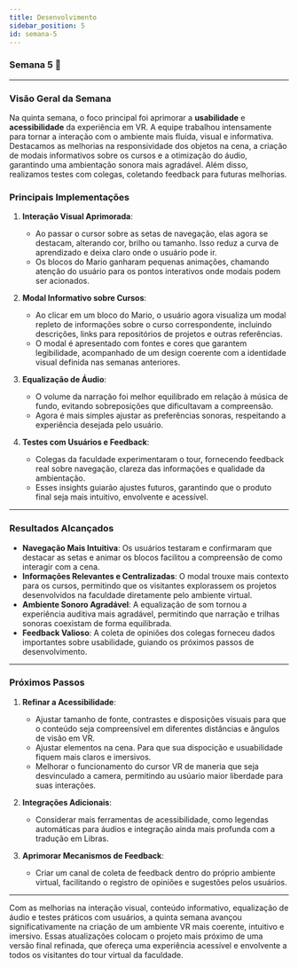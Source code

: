 ```yaml
---
title: Desenvolvimento
sidebar_position: 5
id: semana-5
---
```


### **Semana 5 🚀**

---

### **Visão Geral da Semana**

Na quinta semana, o foco principal foi aprimorar a **usabilidade** e **acessibilidade** da experiência em VR. A equipe trabalhou intensamente para tornar a interação com o ambiente mais fluida, visual e informativa. Destacamos as melhorias na responsividade dos objetos na cena, a criação de modais informativos sobre os cursos e a otimização do áudio, garantindo uma ambientação sonora mais agradável. Além disso, realizamos testes com colegas, coletando feedback para futuras melhorias.


### **Principais Implementações**

1. **Interação Visual Aprimorada**:  
   - Ao passar o cursor sobre as setas de navegação, elas agora se destacam, alterando cor, brilho ou tamanho. Isso reduz a curva de aprendizado e deixa claro onde o usuário pode ir.  
   - Os blocos do Mario ganharam pequenas animações, chamando atenção do usuário para os pontos interativos onde modais podem ser acionados.

2. **Modal Informativo sobre Cursos**:  
   - Ao clicar em um bloco do Mario, o usuário agora visualiza um modal repleto de informações sobre o curso correspondente, incluindo descrições, links para repositórios de projetos e outras referências.  
   - O modal é apresentado com fontes e cores que garantem legibilidade, acompanhado de um design coerente com a identidade visual definida nas semanas anteriores.

3. **Equalização de Áudio**:  
   - O volume da narração foi melhor equilibrado em relação à música de fundo, evitando sobreposições que dificultavam a compreensão.  
   - Agora é mais simples ajustar as preferências sonoras, respeitando a experiência desejada pelo usuário.

4. **Testes com Usuários e Feedback**:  
   - Colegas da faculdade experimentaram o tour, fornecendo feedback real sobre navegação, clareza das informações e qualidade da ambientação.  
   - Esses insights guiarão ajustes futuros, garantindo que o produto final seja mais intuitivo, envolvente e acessível.

---

### **Resultados Alcançados**

- **Navegação Mais Intuitiva**: Os usuários testaram e confirmaram que destacar as setas e animar os blocos facilitou a compreensão de como interagir com a cena.
- **Informações Relevantes e Centralizadas**: O modal trouxe mais contexto para os cursos, permitindo que os visitantes explorassem os projetos desenvolvidos na faculdade diretamente pelo ambiente virtual.
- **Ambiente Sonoro Agradável**: A equalização de som tornou a experiência auditiva mais agradável, permitindo que narração e trilhas sonoras coexistam de forma equilibrada.
- **Feedback Valioso**: A coleta de opiniões dos colegas forneceu dados importantes sobre usabilidade, guiando os próximos passos de desenvolvimento.

---

### **Próximos Passos**

1. **Refinar a Acessibilidade**:  
   - Ajustar tamanho de fonte, contrastes e disposições visuais para que o conteúdo seja compreensível em diferentes distâncias e ângulos de visão em VR.
   - Ajustar elementos na cena. Para que sua dispocição e usuabilidade fiquem mais claros e imersivos.
   - Melhorar o funcionamento do cursor VR de maneria que seja desvinculado a camera, permitindo au usúario maior liberdade para suas interações.

2. **Integrações Adicionais**:  
   - Considerar mais ferramentas de acessibilidade, como legendas automáticas para áudios e integração ainda mais profunda com a tradução em Libras.

3. **Aprimorar Mecanismos de Feedback**:  
   - Criar um canal de coleta de feedback dentro do próprio ambiente virtual, facilitando o registro de opiniões e sugestões pelos usuários.

---

Com as melhorias na interação visual, conteúdo informativo, equalização de áudio e testes práticos com usuários, a quinta semana avançou significativamente na criação de um ambiente VR mais coerente, intuitivo e imersivo. Essas atualizações colocam o projeto mais próximo de uma versão final refinada, que ofereça uma experiência acessível e envolvente a todos os visitantes do tour virtual da faculdade.


